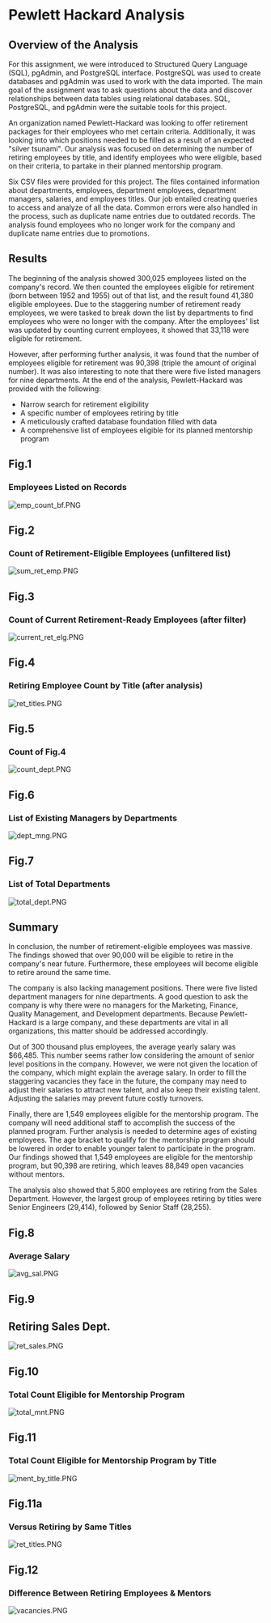 # Pewlett Hackard Analysis


## Overview of the Analysis

For this assignment, we were introduced to Structured Query Language (SQL), pgAdmin, and PostgreSQL interface. PostgreSQL was used to create databases and pgAdmin was used to work with the data imported.  The main goal of the assignment was to ask questions about the data and discover relationships between data tables using relational databases. SQL, PostgreSQL, and pgAdmin were the suitable tools for this project.

An organization named Pewlett-Hackard was looking to offer retirement packages for their employees who met certain criteria. Additionally, it was looking into which positions needed to be filled as a result of an expected "silver tsunami". Our analysis was focused on determining the number of retiring employees by title, and identify employees who were eligible, based on their criteria, to partake in their planned mentorship program.

Six CSV files were provided for this project. The files contained information about departments, employees, department employees, department managers, salaries, and employees titles. Our job entailed creating queries to access and analyze of all the data. Common errors were also handled in the process, such as duplicate name entries due to outdated records. The analysis found employees who no longer work for the company and duplicate name entries due to promotions. 


## Results

The beginning of the analysis showed 300,025 employees listed on the company's record. We then counted the employees eligible for retirement (born between 1952 and 1955) out of that list, and the result found 41,380 eligible employees. Due to the staggering number of retirement ready employees, we were tasked to break down the list by departments to find employees who were no longer with the company. After the employees' list was updated by counting current employees, it showed that 33,118 were eligible for retirement.

However, after performing further analysis, it was found that the number of employees eligible for retirement was 90,398 (triple the amount of original number). It was also interesting to note that there were five listed managers for nine departments. At the end of the analysis, Pewlett-Hackard was provided with the following:

- Narrow search for retirement eligibility
- A specific number of employees retiring by title
- A meticulously crafted database foundation filled with data
- A comprehensive list of employees eligible for its planned mentorship program


## Fig.1

### Employees Listed on Records
![emp_count_bf.PNG](PNGs/emp_count_bf.png)

## Fig.2

### Count of Retirement-Eligible Employees (unfiltered list)
![sum_ret_emp.PNG](PNGs/sum_ret_emp.png)

## Fig.3

### Count of Current Retirement-Ready Employees (after filter)
![current_ret_elg.PNG](PNGs/current_ret_elg.png)


## Fig.4

### Retiring Employee Count by Title (after analysis)
![ret_titles.PNG](PNGs/ret_titles.png)
 
 ## Fig.5

### Count of Fig.4
![count_dept.PNG](PNGs/count_dept.png)

## Fig.6 

### List of Existing Managers by Departments
![dept_mng.PNG](PNGs/dept_mng.png)

## Fig.7

### List of Total Departments
![total_dept.PNG](PNGs/total_dept.png)


## Summary

In conclusion, the number of retirement-eligible employees was massive. The findings showed that over 90,000 will be eligible to retire in the company's near future. Furthermore, these employees will become eligible to retire around the same time. 

The company is also lacking management positions. There were five listed department managers for nine departments. A good question to ask the company is why there were no managers for the Marketing, Finance, Quality Management, and Development departments. Because Pewlett-Hackard is a large company, and these departments are vital in all organizations, this matter should be addressed accordingly.

Out of 300 thousand plus employees, the average yearly salary was $66,485. This number seems rather low considering the amount of senior level positions in the company. However, we were not given the location of the company, which might explain the average salary. In order to fill the staggering vacancies they face in the future, the company may need to adjust their salaries to attract new talent, and also keep their existing talent. Adjusting the salaries may prevent future costly turnovers. 

Finally, there are 1,549 employees eligible for the mentorship program. The company will need additional staff to accomplish the success of the planned program. Further analysis is needed to determine ages of existing employees. The age bracket to qualify for the mentorship program should be lowered in order to enable younger talent to participate in the program. Our findings showed that 1,549 employees are eligible for the mentorship program, but 90,398 are retiring, which leaves 88,849 open vacancies without mentors.

The analysis also showed that 5,800 employees are retiring from the Sales Department. However, the largest group of employees retiring by titles were Senior Engineers (29,414), followed by Senior Staff (28,255).

## Fig.8

### Average Salary
![avg_sal.PNG](PNGs/avg_sal.png)

## Fig.9

## Retiring Sales Dept.
![ret_sales.PNG](PNGs/ret_sales.png)

## Fig.10

### Total Count Eligible for Mentorship Program
![total_mnt.PNG](PNGs/total_mnt.png)

## Fig.11 

### Total Count Eligible for Mentorship Program by Title
![ment_by_title.PNG](PNGs/ment_by_title.png)

## Fig.11a

### Versus Retiring by Same Titles
![ret_titles.PNG](PNGs/ret_titles.png)

## Fig.12

### Difference Between Retiring Employees & Mentors
![vacancies.PNG](PNGs/vacancies.png)



